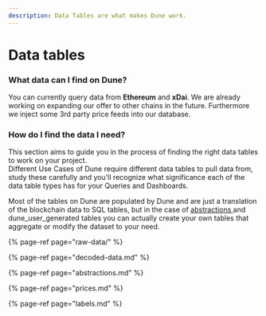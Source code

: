 ```yaml
---
description: Data Tables are what makes Dune work.
---
```


# Data tables

### What data can I find on Dune?

You can currently query data from **Ethereum** and **xDai**. We are already working on expanding our offer to other chains in the future. Furthermore we inject some 3rd party price feeds into our database.

### How do I find the data I need?

This section aims to guide you in the process of finding the right data tables to work on your project.  
Different Use Cases of Dune require different data tables to pull data from, study these carefully and you'll recognize what significance each of the data table types has for your Queries and Dashboards.

Most of the tables on Dune are populated by Dune and are just a translation of the blockchain data to SQL tables, but in the case of [abstractions ](abstractions.md)and dune\_user\_generated tables you can actually create your own tables that aggregate or modify the dataset to your need.

{% page-ref page="raw-data/" %}

{% page-ref page="decoded-data.md" %}

{% page-ref page="abstractions.md" %}

{% page-ref page="prices.md" %}

{% page-ref page="labels.md" %}



####  <a id="Decoded-smart-contract-data"></a>

